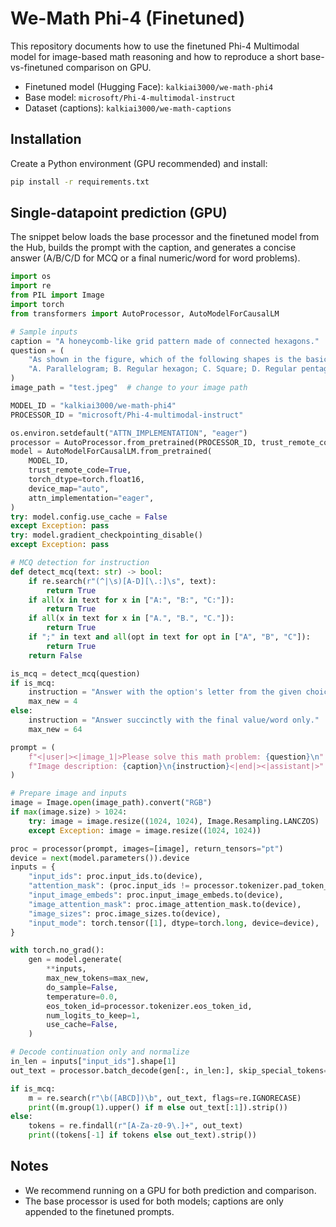 # We-Math Phi-4  (Finetuned)

This repository documents how to use the finetuned Phi-4 Multimodal model for image-based math reasoning and how to reproduce a short base-vs-finetuned comparison on GPU.

- Finetuned model (Hugging Face): `kalkiai3000/we-math-phi4`
- Base model: `microsoft/Phi-4-multimodal-instruct`
- Dataset (captions): `kalkiai3000/we-math-captions`

## Installation

Create a Python environment (GPU recommended) and install:

```bash
pip install -r requirements.txt
```

## Single-datapoint prediction (GPU)

The snippet below loads the base processor and the finetuned model from the Hub, builds the prompt with the caption, and generates a concise answer (A/B/C/D for MCQ or a final numeric/word for word problems).

```python
import os
import re
from PIL import Image
import torch
from transformers import AutoProcessor, AutoModelForCausalLM

# Sample inputs
caption = "A honeycomb-like grid pattern made of connected hexagons."
question = (
    "As shown in the figure, which of the following shapes is the basic unit of a honeycomb? "
    "A. Parallelogram; B. Regular hexagon; C. Square; D. Regular pentagon"
)
image_path = "test.jpeg"  # change to your image path

MODEL_ID = "kalkiai3000/we-math-phi4"
PROCESSOR_ID = "microsoft/Phi-4-multimodal-instruct"

os.environ.setdefault("ATTN_IMPLEMENTATION", "eager")
processor = AutoProcessor.from_pretrained(PROCESSOR_ID, trust_remote_code=True)
model = AutoModelForCausalLM.from_pretrained(
    MODEL_ID,
    trust_remote_code=True,
    torch_dtype=torch.float16,
    device_map="auto",
    attn_implementation="eager",
)
try: model.config.use_cache = False
except Exception: pass
try: model.gradient_checkpointing_disable()
except Exception: pass

# MCQ detection for instruction
def detect_mcq(text: str) -> bool:
    if re.search(r"(^|\s)[A-D][\.:]\s", text):
        return True
    if all(x in text for x in ["A:", "B:", "C:"]):
        return True
    if all(x in text for x in ["A.", "B.", "C."]):
        return True
    if ";" in text and all(opt in text for opt in ["A", "B", "C"]):
        return True
    return False

is_mcq = detect_mcq(question)
if is_mcq:
    instruction = "Answer with the option's letter from the given choices directly."
    max_new = 4
else:
    instruction = "Answer succinctly with the final value/word only."
    max_new = 64

prompt = (
    f"<|user|><|image_1|>Please solve this math problem: {question}\n"
    f"Image description: {caption}\n{instruction}<|end|><|assistant|>"
)

# Prepare image and inputs
image = Image.open(image_path).convert("RGB")
if max(image.size) > 1024:
    try: image = image.resize((1024, 1024), Image.Resampling.LANCZOS)
    except Exception: image = image.resize((1024, 1024))

proc = processor(prompt, images=[image], return_tensors="pt")
device = next(model.parameters()).device
inputs = {
    "input_ids": proc.input_ids.to(device),
    "attention_mask": (proc.input_ids != processor.tokenizer.pad_token_id).long().to(device),
    "input_image_embeds": proc.input_image_embeds.to(device),
    "image_attention_mask": proc.image_attention_mask.to(device),
    "image_sizes": proc.image_sizes.to(device),
    "input_mode": torch.tensor([1], dtype=torch.long, device=device),
}

with torch.no_grad():
    gen = model.generate(
        **inputs,
        max_new_tokens=max_new,
        do_sample=False,
        temperature=0.0,
        eos_token_id=processor.tokenizer.eos_token_id,
        num_logits_to_keep=1,
        use_cache=False,
    )

# Decode continuation only and normalize
in_len = inputs["input_ids"].shape[1]
out_text = processor.batch_decode(gen[:, in_len:], skip_special_tokens=True, clean_up_tokenization_spaces=False)[0].strip()

if is_mcq:
    m = re.search(r"\b([ABCD])\b", out_text, flags=re.IGNORECASE)
    print((m.group(1).upper() if m else out_text[:1]).strip())
else:
    tokens = re.findall(r"[A-Za-z0-9\.]+", out_text)
    print((tokens[-1] if tokens else out_text).strip())
```



## Notes
- We recommend running on a GPU for both prediction and comparison.
- The base processor is used for both models; captions are only appended to the finetuned prompts.
